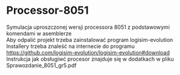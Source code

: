 # Processor-8051
Symulacja uproszczonej wersji processora 8051 z podstawowymi komendami w asemblerze\
Aby odpalić projekt trzeba zainstalować program logisim-evolution \
Installery trzeba znaleść na internecie do programu \
https://github.com/logisim-evolution/logisim-evolution#download \
Instrukcja jak obsługiwć procesor znajduje się w dodatkach w pliku Sprawozdanie_8051_gr5.pdf
